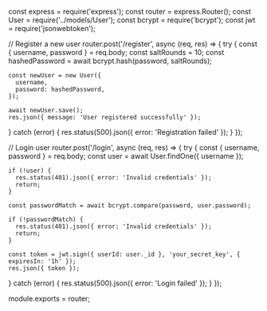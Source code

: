 const express = require('express');
const router = express.Router();
const User = require('../models/User');
const bcrypt = require('bcrypt');
const jwt = require('jsonwebtoken');

// Register a new user
router.post('/register', async (req, res) => {
  try {
    const { username, password } = req.body;
    const saltRounds = 10;
    const hashedPassword = await bcrypt.hash(password, saltRounds);

    const newUser = new User({
      username,
      password: hashedPassword,
    });

    await newUser.save();
    res.json({ message: 'User registered successfully' });
  } catch (error) {
    res.status(500).json({ error: 'Registration failed' });
  }
});

// Login user
router.post('/login', async (req, res) => {
  try {
    const { username, password } = req.body;
    const user = await User.findOne({ username });

    if (!user) {
      res.status(401).json({ error: 'Invalid credentials' });
      return;
    }

    const passwordMatch = await bcrypt.compare(password, user.password);
    
    if (!passwordMatch) {
      res.status(401).json({ error: 'Invalid credentials' });
      return;
    }

    const token = jwt.sign({ userId: user._id }, 'your_secret_key', { expiresIn: '1h' });
    res.json({ token });
  } catch (error) {
    res.status(500).json({ error: 'Login failed' });
  }
});

module.exports = router;
